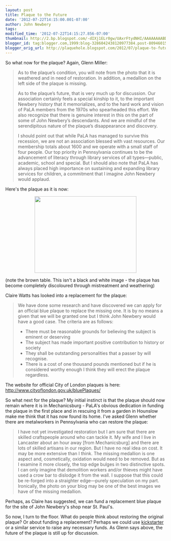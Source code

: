 ```yaml
---
layout: post
title: Plaque to the Future
date: '2012-07-22T14:15:00.001-07:00'
author: John Newbery
tags: 
modified_time: '2012-07-22T14:15:27.856-07:00'
thumbnail: http://2.bp.blogspot.com/-dIXj1ELr0gw/UAxrFtydNHI/AAAAAAAABDc/CGiyCDcHsUA/s72-c/Newbery+plaque+at+PaLA+July+16+2012.jpg
blogger_id: tag:blogger.com,1999:blog-3286042438120977384.post-8094601541705897944
blogger_orig_url: http://plaquehole.blogspot.com/2012/07/plaque-to-future.html
---
```


So what now for the plaque? Again, Glenn Miller:

> As to the plaque’s condition, you will note from the photo that it is weathered and in need of restoration. In addition, a medallion on the left side of the plaque is missing.
> 
> As to the plaque’s future, that is very much up for discussion. Our association certainly feels a special kinship to it, to the important Newbery history that it memorializes, and to the hard work and vision of PaLA members from the 1970s who spearheaded this effort. We also recognize that there is genuine interest in this on the part of some of John Newbery’s descendants. And we are mindful of the serendipitous nature of the plaque’s disappearance and discovery.
> 
> I should point out that while PaLA has managed to survive this recession, we are not an association blessed with vast resources. Our membership totals about 1600 and we operate with a small staff of four people. Our top priority in Pennsylvania continues to be the advancement of literacy through library services of all types—public, academic, school and special. But I should also note that PaLA has always placed high importance on sustaining and expanding library services for children, a commitment that I imagine John Newbery would applaud.

Here's the plaque as it is now:

<div class="separator" style="clear: both; text-align: center;"><a href="http://2.bp.blogspot.com/-dIXj1ELr0gw/UAxrFtydNHI/AAAAAAAABDc/CGiyCDcHsUA/s1600/Newbery+plaque+at+PaLA+July+16+2012.jpg" imageanchor="1" style="margin-left: 1em; margin-right: 1em;"><img border="0" height="240" src="http://2.bp.blogspot.com/-dIXj1ELr0gw/UAxrFtydNHI/AAAAAAAABDc/CGiyCDcHsUA/s320/Newbery+plaque+at+PaLA+July+16+2012.jpg" width="320" /></a></div>

(note the brown table. This isn't a black and white image - the plaque has become completely discoloured through mistreatment and weathering)

Claire Watts has looked into a replacement for the plaque:

> We have done some research and have discovered we can apply for an official blue plaque to replace the missing one. It is by no means a given that we will be granted one but I think John Newbery would have a good case. The criteria are as follows:
> 
> - There must be reasonable grounds for believing the subject is eminent or deserving
> - The subject has made important positive contribution to history or society
> - They shall be outstanding personalities that a passer by will recognise.
> - There is a cost of one thousand pounds mentioned but if he is considered worthy enough I think they will erect the plaque regardless.

The website for official City of London plaques is here: http://www.cityoflondon.gov.uk/bluePlaques/

So what next for the plaque? My initial instinct is that the plaque should now remain where it is in Mechanicsburg - PaLA's obvious dedication in funding the plaque in the first place and in rescuing it from a garden in Hounslow make me think that it has now found its home. I've asked Glenn whether there are metalworkers in Pennsylvania who can restore the plaque:

> I have not yet investigated restoration but I am sure that there are skilled craftspeople around who can tackle it. My wife and I live in Lancaster about an hour away [from Mechanicsburg] and there are lots of skilled artisans in our region. But I have no real idea on cost. It may be more extensive than I think. The missing medallion is one aspect and, cosmetically, oxidation would need to be removed. But as I examine it more closely, the top edge bulges in two distinctive spots. I can only imagine that demolition workers and/or thieves might have used a crow bar to dislodge it from the wall. I suppose that this could be re-forged into a straighter edge—purely speculation on my part. Ironically, the photo on your blog may be one of the best images we have of the missing medallion.

Perhaps, as Claire has suggested, we can fund a replacement blue plaque for the site of John Newbery's shop near St. Paul's.

So now, I turn to the floor. What do people think about restoring the original plaque? Or about funding a replacement? Perhaps we could use [kickstarter](http://www.kickstarter.com/) or a similar service to raise any necessary funds. As Glenn says above, the future of the plaque is still up for discussion.